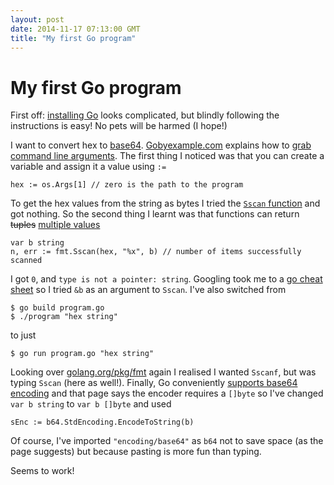 ```yaml
---
layout: post
date: 2014-11-17 07:13:00 GMT
title: "My first Go program"
---
```

# My first Go program

First off: [installing Go](http://golang.org/doc/install) looks complicated, but blindly following the instructions is easy! No pets will be harmed (I hope!)

I want to convert hex to [base64](http://en.wikipedia.org/wiki/Base64). [Gobyexample.com](https://gobyexample.com/) explains how to [grab command line arguments](https://gobyexample.com/command-line-arguments). The first thing I noticed was that you can create a variable and assign it a value using `:=`

    hex := os.Args[1] // zero is the path to the program

To get the hex values from the string as bytes I tried the [`Sscan` function](http://golang.org/pkg/fmt/) and got nothing. So the second thing I learnt was that functions can return <s>tuples</s> [multiple values](https://golang.org/doc/effective_go.html#multiple-returns)

    var b string
    n, err := fmt.Sscan(hex, "%x", b) // number of items successfully scanned

I got `0`, and `type is not a pointer: string`. Googling took me to a [go cheat sheet](https://github.com/basti1302/go-lang-cheat-sheet) so I tried `&b` as an argument to `Sscan`. I've also switched from

    $ go build program.go
    $ ./program "hex string"

to just 
    
    $ go run program.go "hex string"

Looking over [golang.org/pkg/fmt](http://golang.org/pkg/fmt/) again I realised I wanted `Sscanf`, but was typing `Sscan` (here as well!). Finally, Go conveniently [supports base64 encoding](https://gobyexample.com/base64-encoding) and that page says the encoder requires a `[]byte` so I've changed `var b string` to `var b []byte` and used

    sEnc := b64.StdEncoding.EncodeToString(b)

Of course, I've imported `"encoding/base64"` as `b64` not to save space (as the page suggests) but because pasting is more fun than typing. 

Seems to work! 


